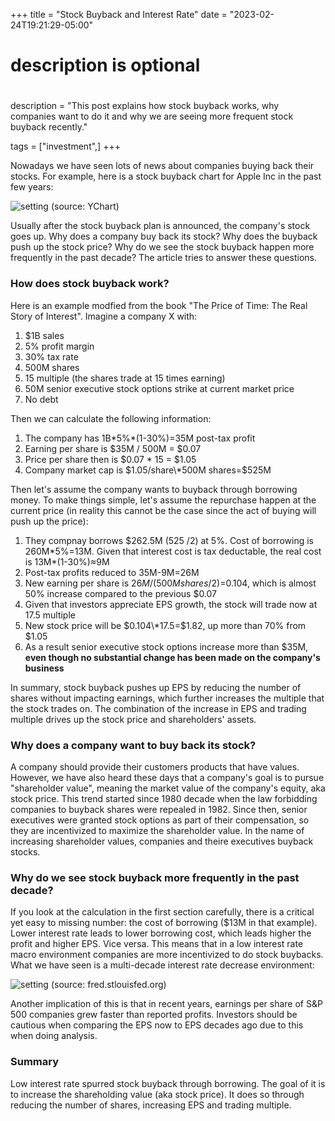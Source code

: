 +++
title = "Stock Buyback and Interest Rate"
date = "2023-02-24T19:21:29-05:00"

#
# description is optional
#
description = "This post explains how stock buyback works, why companies want to do it and why we are seeing more frequent stock buyback recently."

tags = ["investment",]
+++

Nowadays we have seen lots of news about companies buying back their stocks. For example, here is a stock buyback chart for Apple Inc in the past few years:

![setting](/images/20230224-how-does-stock-buyback-work/apple-buy-back.png)
(source: YChart)

Usually after the stock buyback plan is announced, the company's stock goes up. Why does a company buy back its stock? Why does the buyback push up the stock price? Why do we see the stock buyback happen more frequently in the past decade? The article tries to answer these questions.

### How does stock buyback work?

Here is an example modfied from the book "The Price of Time: The Real Story of Interest". Imagine a company X with:
1. $1B sales
2. 5% profit margin
3. 30% tax rate
4. 500M shares
5. 15 multiple (the shares trade at 15 times earning)
6. 50M senior executive stock options strike at current market price
7. No debt

Then we can calculate the following information:
1. The company has 1B\*5%\*(1-30%)=35M post-tax profit
2. Earning per share is $35M / 500M = $0.07
3. Price per share then is $0.07 * 15 = $1.05
4. Company market cap is $1.05/share\*500M shares=$525M

Then let's assume the company wants to buyback through borrowing money. To make things simple, let's assume the repurchase happen at the current price (in reality this cannot be the case since the act of buying will push up the price):
1. They compnay borrows $262.5M (525 /2) at 5%. Cost of borrowing is 260M\*5%=13M. Given that interest cost is tax deductable, the real cost is 13M\*(1-30%)≈9M
2. Post-tax profits reduced to 35M-9M=26M
3. New earning per share is $26M/ (500M shares/2)=$0.104, which is almost 50% increase compared to the previous $0.07
4. Given that investors appreciate EPS growth, the stock will trade now at 17.5 multiple
5. New stock price will be $0.104\*17.5=$1.82, up more than 70% from $1.05
6. As a result senior executive stock options increase more than $35M, **even though no substantial change has been made on the company's business**

In summary, stock buyback pushes up EPS by reducing the number of shares without impacting earnings, which further increases the multiple that the stock trades on. The combination of the increase in EPS and trading multiple drives up the stock price and shareholders' assets.


### Why does a company want to buy back its stock?
A company should provide their customers products that have values. However, we have also heard these days that a company's goal is to pursue "shareholder value", meaning the market value of the company's equity, aka stock price. This trend started since 1980 decade when the law forbidding companies to buyback shares were repealed in 1982. Since then, senior executives were granted stock options as part of their compensation, so they are incentivized to maximize the shareholder value. In the name of increasing shareholder values, companies and theire executives buyback stocks.

### Why do we see stock buyback more frequently in the past decade?
If you look at the calculation in the first section carefully, there is a critical yet easy to missing number: the cost of borrowing ($13M in that example). Lower interest rate leads to lower borrowing cost, which leads higher the profit and higher EPS. Vice versa. This means that in a low interest rate macro environment companies are more incentivized to do stock buybacks. What we have seen is a multi-decade interest rate decrease environment:

![setting](/images/20230224-how-does-stock-buyback-work/interest-rate.png)
(source: fred.stlouisfed.org)

Another implication of this is that in recent years, earnings per share of S&P 500 companies grew faster than reported profits. Investors should be cautious when comparing the EPS now to EPS decades ago due to this when doing analysis.


### Summary
Low interest rate spurred stock buyback through borrowing. The goal of it is to increase the shareholding value (aka stock price). It does so through reducing the number of shares, increasing EPS and trading multiple.




